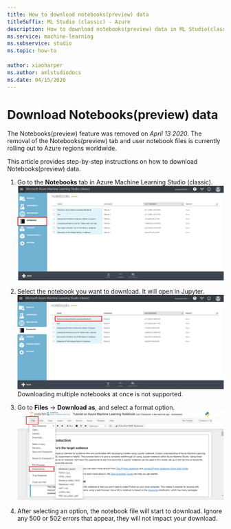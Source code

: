 ```yaml
---
title: How to download notebooks(preview) data
titleSuffix: ML Studio (classic) - Azure
description: How to download notebooks(preview) data in ML Studio(classic). 
ms.service: machine-learning
ms.subservice: studio
ms.topic: how-to

author: xiaoharper
ms.author: amlstudiodocs
ms.date: 04/15/2020
---
```


# Download Notebooks(preview) data

The Notebooks(preview) feature was removed on *April 13 2020*. The removal of the Notebooks(preview) tab and user notebook files is currently rolling out to Azure regions worldwide.

This article provides step-by-step instructions on how to download Notebooks(preview) data.

1. Go to the **Notebooks** tab in Azure Machine Learning Studio (classic).
    ![Navigate to Notebooks tab!](./media/download-notebooks/notebooks-list.png)

1. Select the notebook you want to download. It will open in Jupyter.
    ![Select a notebook](./media/download-notebooks/select-notebook.png)
    Downloading multiple notebooks at once is not supported.

1. Go to **Files** -> **Download as**, and select a format option.
    ![Notebook download options](./media/download-notebooks/download-options.PNG)

1. After selecting an option, the notebook file will start to download. Ignore any 500 or 502 errors that appear, they will not impact your download.
